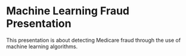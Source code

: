 
# Machine Learning Fraud Presentation

This presentation is about detecting Medicare fraud through the use of machine learning algorithms.
